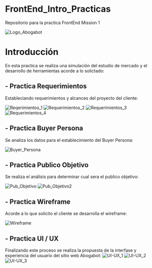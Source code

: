 # FrontEnd_Intro_Practicas
Repositorio para la practica FrontEnd Mission 1

![Logo_Abogabot](https://github.com/ReneHamard/FrontEnd_Practicas/blob/ac9a61a3eb56eed3d1a645b7b7b2aa410ff4cf82/images/Logo%20Abogabot_1.png)

# Introducción
En esta practica se realiza una simulación del estudio de mercado y el desarrollo de herramientas acorde a lo solictado:

## - Practica Requerimientos
Estableciando requerimientos y alcances del proyecto del cliente:

![Reqerimientos_1](https://github.com/ReneHamard/FrontEnd_Practicas/blob/ac9a61a3eb56eed3d1a645b7b7b2aa410ff4cf82/images/Requerimientos_1.png)
![Requerimientos_2](https://github.com/ReneHamard/FrontEnd_Practicas/blob/ac9a61a3eb56eed3d1a645b7b7b2aa410ff4cf82/images/Requerimientos_2.png)
![Requerimientos_3](https://github.com/ReneHamard/FrontEnd_Practicas/blob/ac9a61a3eb56eed3d1a645b7b7b2aa410ff4cf82/images/Requerimientos_3.png)
![Requerimientos_4](https://github.com/ReneHamard/FrontEnd_Practicas/blob/ac9a61a3eb56eed3d1a645b7b7b2aa410ff4cf82/images/Requerimientos_4.png)

## - Practica Buyer Persona
Se analiza los datos para el establecimiento del Buyer Persona:

![Buyer_Persona](https://github.com/ReneHamard/FrontEnd_Practicas/blob/ac9a61a3eb56eed3d1a645b7b7b2aa410ff4cf82/images/Buyer%20persona.png)

## - Practica Publico Objetivo
Se realiza el análisis para determinar cual sera el publico objetivo:

![Pub_Objetivo](https://github.com/ReneHamard/FrontEnd_Practicas/blob/ac9a61a3eb56eed3d1a645b7b7b2aa410ff4cf82/images/Publico%20objetivo_1.png)
![Pub_Objetivo2](https://github.com/ReneHamard/FrontEnd_Practicas/blob/ac9a61a3eb56eed3d1a645b7b7b2aa410ff4cf82/images/Publico%20objetivo_2.png)

## - Practica Wireframe
Acorde a lo que solicito el cliente se desarrolla el wireframe:

![Wireframe](https://github.com/ReneHamard/FrontEnd_Practicas/blob/ac9a61a3eb56eed3d1a645b7b7b2aa410ff4cf82/images/Wireframe.png)

## - Practica UI / UX
Finalizando este proceso se realiza la propuesta de la interfase y experiencia del usuario del sitio web Abogabot:
![UI-UX_1](https://github.com/ReneHamard/FrontEnd_Practicas/blob/ac9a61a3eb56eed3d1a645b7b7b2aa410ff4cf82/images/UI-UX_1.png)
![UI-UX_2](https://github.com/ReneHamard/FrontEnd_Practicas/blob/ac9a61a3eb56eed3d1a645b7b7b2aa410ff4cf82/images/UI-UX_2.png)
![UI-UX_3](https://github.com/ReneHamard/FrontEnd_Practicas/blob/ac9a61a3eb56eed3d1a645b7b7b2aa410ff4cf82/images/UI-UX_3.png)
